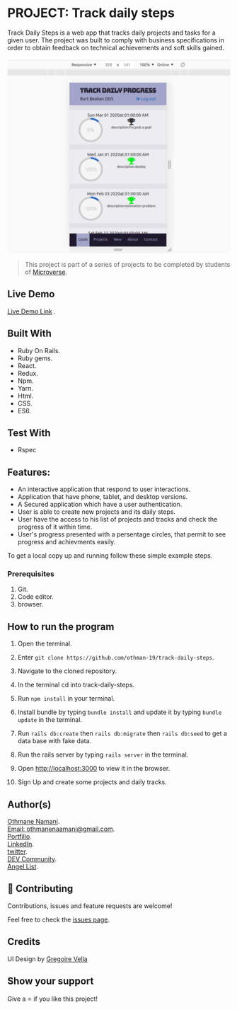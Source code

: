 # PROJECT: Track daily steps
Track Daily Steps is a web app that tracks daily projects and tasks for a given user. The project was built to comply with business specifications in order to obtain feedback on technical achievements and soft skills gained.

![screenshot](./Screenshot.png)

> This project is part of a series of projects to be completed by students of [Microverse](https://www.microverse.org/ 'The Global School for Remote Software Developers!').

## Live Demo

[Live Demo Link](https://track-daily-steps.herokuapp.com/) .

## Built With
- Ruby On Rails.
- Ruby gems.
- React.
- Redux.
- Npm.
- Yarn.
- Html.
- CSS.
- ES6.

## Test With
- Rspec

## Features:
- An interactive application that respond to user interactions.
- Application that have phone, tablet, and desktop versions.
- A Secured application which have a user authentication.
- User is able to create new projects and its daily steps.
- User have the access to his list of projects and tracks and check the progress of it within time.
- User's progress presented with a persentage circles, that permit to see progress and achievments easily.

To get a local copy up and running follow these simple example steps.

### Prerequisites

1. Git.
2. Code editor.
3. browser.

## How to run the program

1. Open the terminal.

2. Enter `git clone https://github.com/othman-19/track-daily-steps`.

3. Navigate to the cloned repository.

4. In the terminal cd into track-daily-steps.

5. Run `npm install` in your terminal.

6. Install bundle by typing `bundle install` and update it by typing `bundle update` in the terminal.

7. Run `rails db:create` then `rails db:migrate` then `rails db:seed` to get a data base with fake data.

8. Run the rails server by typing `rails server` in the terminal.

9. Open [http://localhost:3000](http://localhost:3000) to view it in the browser.
10. Sign Up and create some projects and daily tracks.

## Author(s)
[6.2]: http://i.imgur.com/9I6NRUm.png (github icon without padding)

[Othmane Namani](https://github.com/othman-19/).  
[Email: othmanenaamani@gmail.com](mailto:othmanenaamani@gmail.com).  
[Portfilio](https://othman-19.github.io/my_portfolio/).  
[LinkedIn](https://www.linkedin.com/in/othman-namani/).  
[twitter](https://twitter.com/ONaamani).  
[DEV Community](https://dev.to/othman).  
[Angel List](https://angel.co/othmane-namani).  

## 🤝 Contributing

Contributions, issues and feature requests are welcome!

Feel free to check the [issues page](issues/).

## Credits
  UI Design by [Gregoire Vella](https://www.behance.net/gregoirevella)
## Show your support

Give a ⭐️ if you like this project!
